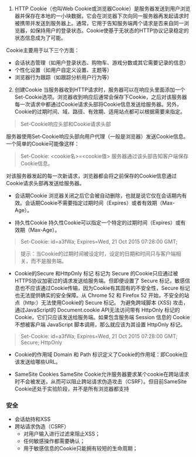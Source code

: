1. HTTP Cookie（也叫Web Cookie或浏览器Cookie）是服务器发送到用户浏览器并保存在本地的一小块数据，它会在浏览器下次向同一服务器再发起请求时被携带并发送到服务器上。通常，它用于告知服务端两个请求是否来自同一浏览器，如保持用户的登录状态。Cookie使基于无状态的HTTP协议记录稳定的状态信息成为了可能。

Cookie主要用于以下三个方面：

+ 会话状态管理（如用户登录状态、购物车、游戏分数或其它需要记录的信息）
+ 个性化设置（如用户自定义设置、主题等）
+ 浏览器行为跟踪（如跟踪分析用户行为等）

2. 创建Cookie
当服务器收到HTTP请求时，服务器可以在响应头里面添加一个Set-Cookie选项。浏览器收到响应后通常会保存下Cookie，之后对该服务器每一次请求中都通过Cookie请求头部将Cookie信息发送给服务器。另外，Cookie的过期时间、域、路径、有效期、适用站点都可以根据需要来指定。

> Set-Cookie响应头部和Cookie请求头部

服务器使用Set-Cookie响应头部向用户代理（一般是浏览器）发送Cookie信息。一个简单的Cookie可能像这样：

> Set-Cookie: <cookie名>=<cookie值>
服务器通过该头部告知客户端保存Cookie信息。

对该服务器发起的每一次新请求，浏览器都会将之前保存的Cookie信息通过Cookie请求头部再发送给服务器。

+ 会话期Cookie
浏览器关闭之后它会被自动删除，也就是说它仅在会话期内有效。会话期Cookie不需要指定过期时间（Expires）或者有效期（Max-Age）。

+ 持久性Cookie
持久性Cookie可以指定一个特定的过期时间（Expires）或有效期（Max-Age）。

> Set-Cookie: id=a3fWa; Expires=Wed, 21 Oct 2015 07:28:00 GMT;

> 提示：当Cookie的过期时间被设定时，设定的日期和时间只与客户端相关，而不是服务端。

+ Cookie的Secure 和HttpOnly 标记
标记为 Secure 的Cookie只应通过被HTTPS协议加密过的请求发送给服务端。但即便设置了 Secure 标记，敏感信息也不应该通过Cookie传输，因为Cookie有其固有的不安全性，Secure 标记也无法提供确实的安全保障。从 Chrome 52 和 Firefox 52 开始，不安全的站点（http:）无法使用Cookie的 Secure 标记。
为避免跨域脚本 (XSS) 攻击，通过JavaScript的 Document.cookie API无法访问带有 HttpOnly 标记的Cookie，它们只应该发送给服务端。如果包含服务端 Session 信息的 Cookie 不想被客户端 JavaScript 脚本调用，那么就应该为其设置 HttpOnly 标记。

> Set-Cookie: id=a3fWa; Expires=Wed, 21 Oct 2015 07:28:00 GMT; Secure; HttpOnly

+ Cookie的作用域
Domain 和 Path 标识定义了Cookie的作用域：即Cookie应该发送给哪些URL。

+ SameSite Cookies
SameSite Cookie允许服务器要求某个cookie在跨站请求时不会被发送，从而可以阻止跨站请求伪造攻击（CSRF）。但目前SameSite Cookie还处于实验阶段，并不是所有浏览器都支持


### 安全

+ 会话劫持和XSS
+ 跨站请求伪造（CSRF）
   + 对用户输入进行过滤来阻止XSS；
   + 任何敏感操作都需要确认；
   + 用于敏感信息的Cookie只能拥有较短的生命周期；